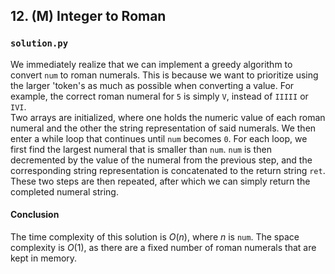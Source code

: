 ## 12. (M) Integer to Roman

### `solution.py`
We immediately realize that we can implement a greedy algorithm to convert `num` to roman numerals. This is because we want to prioritize using the larger 'token's as much as possible when converting a value. For example, the correct roman numeral for `5` is simply `V`, instead of `IIIII` or `IVI`.  
Two arrays are initialized, where one holds the numeric value of each roman numeral and the other the string representation of said numerals. We then enter a while loop that continues until `num` becomes `0`. For each loop, we first find the largest numeral that is smaller than `num`. `num` is then decremented by the value of the numeral from the previous step, and the corresponding string representation is concatenated to the return string `ret`. These two steps are then repeated, after which we can simply return the completed numeral string.  

#### Conclusion
The time complexity of this solution is $O(n)$, where $n$ is `num`. The space complexity is $O(1)$, as there are a fixed number of roman numerals that are kept in memory.  
  

